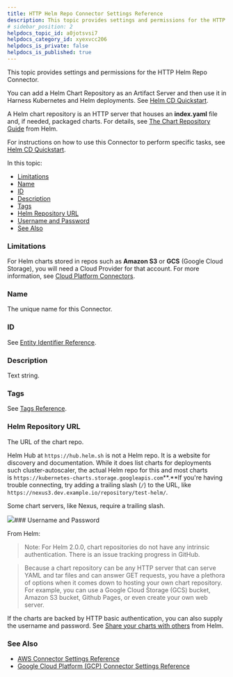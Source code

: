 ```yaml
---
title: HTTP Helm Repo Connector Settings Reference
description: This topic provides settings and permissions for the HTTP Helm Repo Connector.
# sidebar_position: 2
helpdocs_topic_id: a0jotsvsi7
helpdocs_category_id: xyexvcc206
helpdocs_is_private: false
helpdocs_is_published: true
---
```


This topic provides settings and permissions for the HTTP Helm Repo Connector.

You can add a Helm Chart Repository as an Artifact Server and then use it in Harness Kubernetes and Helm deployments. See [Helm CD Quickstart](/article/cifa2yb19a-helm-cd-quickstart).

A Helm chart repository is an HTTP server that houses an **index.yaml** file and, if needed, packaged charts. For details, see [The Chart Repository Guide](https://helm.sh/docs/topics/chart_repository/) from Helm.

For instructions on how to use this Connector to perform specific tasks, see [Helm CD Quickstart](/article/cifa2yb19a-helm-cd-quickstart).

In this topic:

* [Limitations](#limitations)
* [Name](#name)
* [ID](#id)
* [Description](#description)
* [Tags](#tags)
* [Helm Repository URL](#helm_repository_url)
* [Username and Password](#username_and_password)
* [See Also](#see_also)

### Limitations

For Helm charts stored in repos such as **Amazon S3** or **GCS** (Google Cloud Storage), you will need a Cloud Provider for that account. For more information, see [Cloud Platform Connectors](/category/1ehb4tcksy).

### Name

The unique name for this Connector.

### ID

See [Entity Identifier Reference](https://ngdocs.harness.io/article/li0my8tcz3-entity-identifier-reference).

### Description

Text string.

### Tags

See [Tags Reference](https://ngdocs.harness.io/article/i8t053o0sq-tags-reference).

### Helm Repository URL

The URL of the chart repo.

Helm Hub at `https://hub.helm.sh` is not a Helm repo. It is a website for discovery and documentation. While it does list charts for deployments such cluster-autoscaler, the actual Helm repo for this and most charts is `https://kubernetes-charts.storage.googleapis.com`**.**If you're having trouble connecting, try adding a trailing slash (`/`) to the URL, like `https://nexus3.dev.example.io/repository/test-helm/`.

Some chart servers, like Nexus, require a trailing slash. 

![](https://files.helpdocs.io/i5nl071jo5/articles/a0jotsvsi7/1637352021496/clean-shot-2021-11-19-at-12-00-06.png)### Username and Password

From Helm:


> Note: For Helm 2.0.0, chart repositories do not have any intrinsic authentication. There is an issue tracking progress in GitHub.


> Because a chart repository can be any HTTP server that can serve YAML and tar files and can answer GET requests, you have a plethora of options when it comes down to hosting your own chart repository. For example, you can use a Google Cloud Storage (GCS) bucket, Amazon S3 bucket, Github Pages, or even create your own web server.

If the charts are backed by HTTP basic authentication, you can also supply the username and password. See [Share your charts with others](https://helm.sh/docs/topics/chart_repository/#share-your-charts-with-others) from Helm.

### See Also

* [AWS Connector Settings Reference](/article/m5vkql35ca-aws-connector-settings-reference)
* [Google Cloud Platform (GCP) Connector Settings Reference](/article/yykfduond6-gcs-connector-settings-reference)


